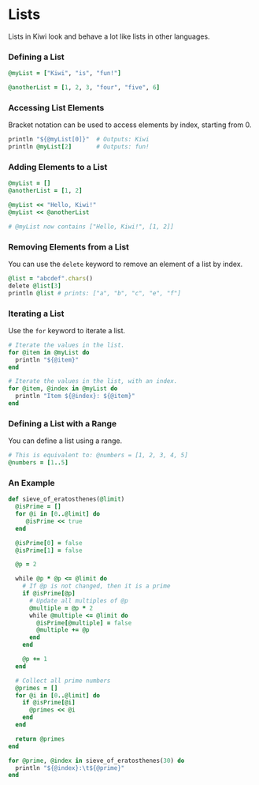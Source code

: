 # Lists

Lists in Kiwi look and behave a lot like lists in other languages.

### Defining a List

```ruby
@myList = ["Kiwi", "is", "fun!"]

@anotherList = [1, 2, 3, "four", "five", 6]
```

### Accessing List Elements

Bracket notation can be used to access elements by index, starting from 0.

```ruby
println "${@myList[0]}"  # Outputs: Kiwi
println @myList[2]       # Outputs: fun!
```

### Adding Elements to a List

```ruby
@myList = []
@anotherList = [1, 2]

@myList << "Hello, Kiwi!"
@myList << @anotherList

# @myList now contains ["Hello, Kiwi!", [1, 2]]
```

### Removing Elements from a List

You can use the `delete` keyword to remove an element of a list by index.

```ruby
@list = "abcdef".chars()
delete @list[3]
println @list # prints: ["a", "b", "c", "e", "f"]
```

### Iterating a List

Use the `for` keyword to iterate a list.

```ruby
# Iterate the values in the list.
for @item in @myList do
  println "${@item}"
end

# Iterate the values in the list, with an index.
for @item, @index in @myList do
  println "Item ${@index}: ${@item}"
end
```

### Defining a List with a Range

You can define a list using a range.

```ruby
# This is equivalent to: @numbers = [1, 2, 3, 4, 5]
@numbers = [1..5] 
```

### An Example

```ruby
def sieve_of_eratosthenes(@limit)
  @isPrime = []
  for @i in [0..@limit] do
     @isPrime << true
  end

  @isPrime[0] = false
  @isPrime[1] = false

  @p = 2

  while @p * @p <= @limit do
    # If @p is not changed, then it is a prime
    if @isPrime[@p]
      # Update all multiples of @p
      @multiple = @p * 2
      while @multiple <= @limit do
        @isPrime[@multiple] = false
        @multiple += @p
      end
    end

    @p += 1
  end

  # Collect all prime numbers
  @primes = []
  for @i in [0..@limit] do
    if @isPrime[@i]
      @primes << @i
    end
  end

  return @primes
end

for @prime, @index in sieve_of_eratosthenes(30) do
  println "${@index}:\t${@prime}"
end
```